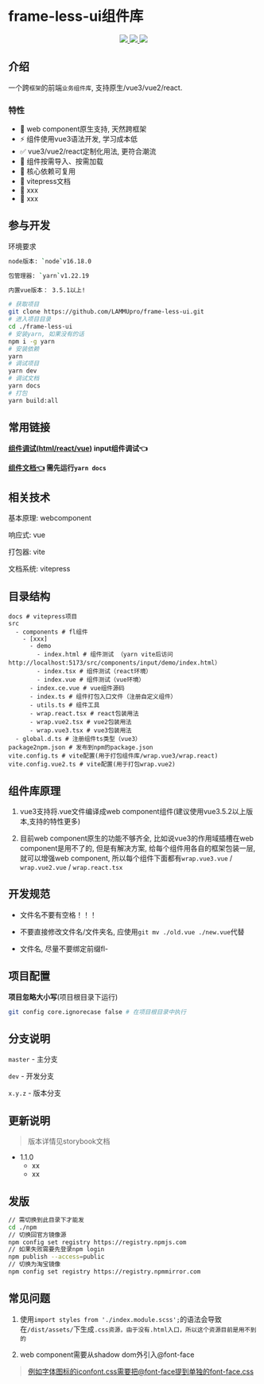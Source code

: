 # frame-less-ui组件库

<p align="center">
  <a href="https://www.npmjs.org/package/frame-less-ui">
    <img src="https://img.shields.io/npm/v/frame-less-ui.svg" />
  </a>
  <a href="https://github.com/frame-less-ui/frame-less-ui">
    <img src="https://img.shields.io/badge/node-%20%3E=%2016-47c219" />
  </a>
  <a href="https://npmcharts.com/compare/frame-less-ui?minimal=true">
    <img src="https://img.shields.io/npm/dm/frame-less-ui.svg" />
  </a>
  <br>
</p>

## 介绍

一个跨`框架`的前端`业务组件库`, 支持原生/vue3/vue2/react.

### 特性

- 🐻 web component原生支持, 天然跨框架
- ⚡️ 组件使用vue3语法开发, 学习成本低
- ✅ vue3/vue2/react定制化用法, 更符合潮流
- 🧙‍ 组件按需导入、按需加载
- 🔋 核心依赖可复用
- 🍃 vitepress文档
- 🥃 xxx
- 👀 xxx

## 参与开发

环境要求
```sh
node版本: `node`v16.18.0

包管理器: `yarn`v1.22.19

内置vue版本： 3.5.1以上!
```

```sh
# 获取项目
git clone https://github.com/LAMMUpro/frame-less-ui.git
# 进入项目目录
cd ./frame-less-ui
# 安装yarn, 如果没有的话
npm i -g yarn
# 安装依赖
yarn
# 调试项目
yarn dev
# 调试文档
yarn docs
# 打包
yarn build:all
```

## 常用链接

**[组件调试(html/react/vue)](http://localhost:5173/src/components/input/demo/index.html) input组件调试👈**

**[组件文档👈](http://localhost:5151/) 需先运行`yarn docs`**

## 相关技术

基本原理: webcomponent

响应式: vue

打包器: vite

文档系统: vitepress

## 目录结构
```SH
docs # vitepress项目
src
  - components # fl组件
    - [xxx]
      - demo 
        - index.html # 组件测试 （yarn vite后访问 http://localhost:5173/src/components/input/demo/index.html）
        - index.tsx # 组件测试（react环境）
        - index.vue # 组件测试（vue环境）
      - index.ce.vue # vue组件源码
      - index.ts # 组件打包入口文件（注册自定义组件）
      - utils.ts # 组件工具
      - wrap.react.tsx # react包装用法
      - wrap.vue2.tsx # vue2包装用法
      - wrap.vue3.tsx # vue3包装用法
  - global.d.ts # 注册组件ts类型（vue3）
package2npm.json # 发布到npm的package.json
vite.config.ts # vite配置(用于打包组件库/wrap.vue3/wrap.react)
vite.config.vue2.ts # vite配置(用于打包wrap.vue2)
```

## 组件库原理

1. vue3支持将.vue文件编译成web component组件(建议使用vue3.5.2以上版本,支持的特性更多)
   
2. 目前web component原生的功能不够齐全, 比如说vue3的作用域插槽在web component是用不了的, 但是有解决方案, 给每个组件用各自的框架包装一层, 就可以增强web component, 所以每个组件下面都有`wrap.vue3.vue` / `wrap.vue2.vue` / `wrap.react.tsx`

## 开发规范

- 文件名不要有空格！！！

- 不要直接修改文件名/文件夹名, 应使用`git mv ./old.vue ./new.vue`代替

- 文件名, 尽量不要绑定前缀fl-

## 项目配置

**项目忽略大小写**(项目根目录下运行)

```sh
git config core.ignorecase false # 在项目根目录中执行
```

## 分支说明

`master` - 主分支

`dev` - 开发分支

`x.y.z` - 版本分支

## 更新说明
> 版本详情见storybook文档

- 1.1.0
  - xx
  - xx


## 发版
```sh
// 需切换到此目录下才能发
cd ./npm
// 切换回官方镜像源
npm config set registry https://registry.npmjs.com
// 如果失败需要先登录npm login
npm publish --access=public
// 切换为淘宝镜像
npm config set registry https://registry.npmmirror.com
```

## 常见问题
1. 使用`import styles from './index.module.scss';`的语法会导致在`/dist/assets/`下生成`.css资源，由于没有.html入口，所以这个资源目前是用不到的`

2. web component需要从shadow dom外引入@font-face
> 例如字体图标的iconfont.css需要把@font-face提到单独的font-face.css

